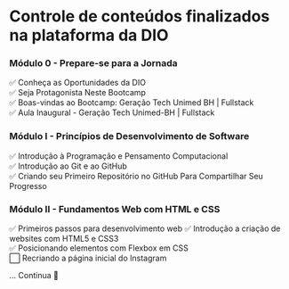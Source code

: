 # Controle de conteúdos finalizados na plataforma da DIO  
### Módulo 0 - Prepare-se para a Jornada  
✅ Conheça as Oportunidades da DIO  
✅ Seja Protagonista Neste Bootcamp  
✅ Boas-vindas ao Bootcamp: Geração Tech Unimed BH | Fullstack  
✅ Aula Inaugural - Geração Tech Unimed-BH | Fullstack

### Módulo I - Princípios de Desenvolvimento de Software
✅ Introdução à Programação e Pensamento Computacional  
✅ Introdução ao Git e ao GitHub  
✅ Criando seu Primeiro Repositório no GitHub Para Compartilhar Seu Progresso

### Módulo II - Fundamentos Web com HTML e CSS
✅ Primeiros passos para desenvolvimento web 
✅ Introdução a criação de websites com HTML5 e CSS3  
✅ Posicionando elementos com Flexbox em CSS  
⬜ Recriando a página inicial do Instagram

... Continua 🙂

